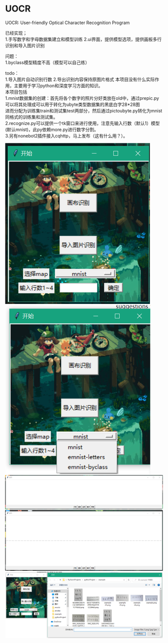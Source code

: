 # UOCR
UOCR: User-friendly Optical Character Recognition Program

已经实现；  
1.手写数字和字母数据集建立和模型训练
2.ui界面，提供模型选项，提供画板多行识别和导入图片识别

问题：  
1.byclass模型精度不高（模型可以自己练）  

todo：  
1.导入图片自动识别行数
2.导出识别内容保持原图片格式
本项目没有什么实际作用，主要用于学习python和深度学习方面的知识。  
本项目包括  
1.mnist数据集的创建：首先将各个数字的照片分好类放在old中，通过prepic.py可以将其处理成可以用于转化为ubyte类型数据集的黑底白字28*28图  
进而分配为训练集train和测试集test两部分，然后通过pictoubyte.py转化为mnist同格式的训练集和测试集。  
2.recognize.py可以提供一个tk窗口来进行使用，注意先输入行数（默认1）模型(默认mnist)，此py依赖more.py进行数字分割。   
3.另有nonebot2插件接入cqhttp，马上发布（这有什么用？）。  

![image](https://github.com/canxin121/UOCR/blob/main/envdav/show%20(1).png)  
![image](https://github.com/canxin121/UOCR/blob/main/envdav/show%20(2).png)  
![image](https://github.com/canxin121/UOCR/blob/main/envdav/show%20(3).png)  
![image](https://github.com/canxin121/UOCR/blob/main/envdav/show%20(4).png)  
![image](https://github.com/canxin121/UOCR/blob/main/envdav/show%20(5).png)  
